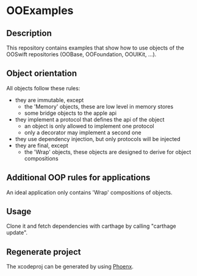 # OOExamples

## Description
This repository contains examples that show how to use objects of the OOSwift repositories (OOBase, OOFoundation, OOUIKit, ...).

## Object orientation
All objects follow these rules:
- they are immutable, except 
    - the 'Memory' objects, these are low level in memory stores
    - some bridge objects to the apple api
- they implement a protocol that defines the api of the object
    - an object is only allowed to implement one protocol
    - only a decorator may implement a second one
- they use dependency injection, but only protocols will be injected
- they are final, except
    - the 'Wrap' objects, these objects are designed to derive for object compositions

## Additional OOP rules for applications
An ideal application only contains 'Wrap' compositions of objects.

## Usage
Clone it and fetch dependencies with carthage by calling "carthage update".

## Regenerate project
The xcodeproj can be generated by using [Phoenx](https://github.com/jensmeder/Phoenx).
